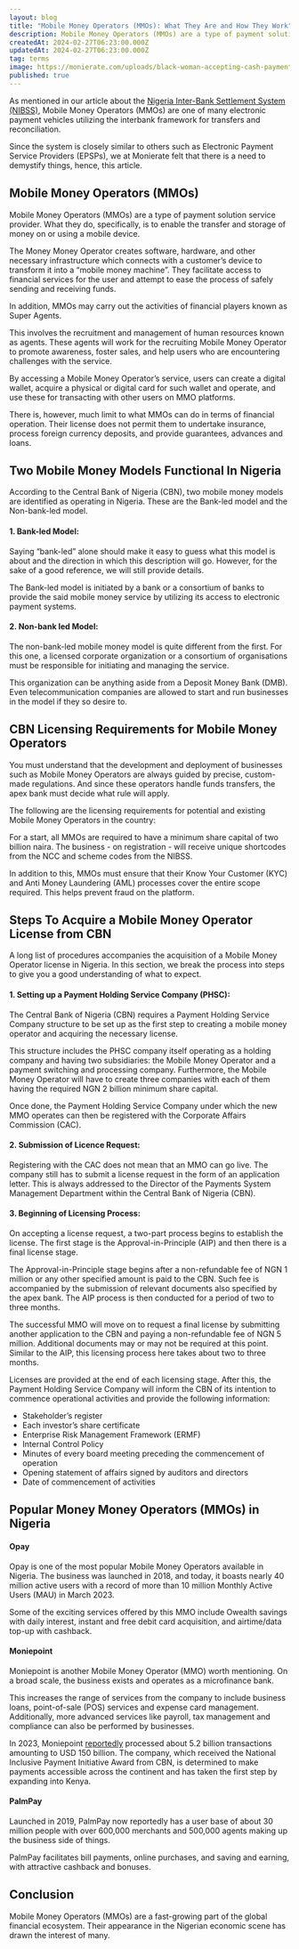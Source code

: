 ```yaml
---
layout: blog
title: "Mobile Money Operators (MMOs): What They Are and How They Work"
description: Mobile Money Operators (MMOs) are a type of payment solution service provider. What they do, specifically, is to enable the transfer and storage of money on or using a mobile device.
createdAt: 2024-02-27T06:23:00.000Z
updatedAt: 2024-02-27T06:23:00.000Z
tag: terms
image: https://monierate.com/uploads/black-woman-accepting-cash-payment.jpg
published: true
---
```

As mentioned in our article about the [Nigeria Inter-Bank Settlement System (NIBSS)](https://monierate.com/blog/nibss-what-it-is-and-how-it-works), Mobile Money Operators (MMOs) are one of many electronic payment vehicles utilizing the interbank framework for transfers and reconciliation.

Since the system is closely similar to others such as Electronic Payment Service Providers (EPSPs), we at Monierate felt that there is a need to demystify things, hence, this article.  


## Mobile Money Operators (MMOs)

Mobile Money Operators (MMOs) are a type of payment solution service provider. What they do, specifically, is to enable the transfer and storage of money on or using a mobile device.

The Money Money Operator creates software, hardware, and other necessary infrastructure which connects with a customer’s device to transform it into a “mobile money machine”. They facilitate access to financial services for the user and attempt to ease the process of safely sending and receiving funds.

In addition, MMOs may carry out the activities of financial players known as Super Agents.

This involves the recruitment and management of human resources known as agents. These agents will work for the recruiting Mobile Money Operator to promote awareness, foster sales, and help users who are encountering challenges with the service.

By accessing a Mobile Money Operator’s service, users can create a digital wallet, acquire a physical or digital card for such wallet and operate, and use these for transacting with other users on MMO platforms.

There is, however, much limit to what MMOs can do in terms of financial operation. Their license does not permit them to undertake insurance, process foreign currency deposits, and provide guarantees, advances and loans. 


## Two Mobile Money Models Functional In Nigeria
According to the Central Bank of Nigeria (CBN), two mobile money models are identified as operating in Nigeria. These are the Bank-led model and the Non-bank-led model.

#### 1. Bank-led Model:

Saying “bank-led” alone should make it easy to guess what this model is about and the direction in which this description will go. However, for the sake of a good reference, we will still provide details.

The Bank-led model is initiated by a bank or a consortium of banks to provide the said mobile money service by utilizing its access to electronic payment systems. 

#### 2. Non-bank led Model:

The non-bank-led mobile money model is quite different from the first. For this one, a licensed corporate organization or a consortium of organisations must be responsible for initiating and managing the service. 

This organization can be anything aside from a Deposit Money Bank (DMB). Even telecommunication companies are allowed to start and run businesses in the model if they so desire to. 


## CBN Licensing Requirements for Mobile Money Operators

You must understand that the development and deployment of businesses such as Mobile Money Operators are always guided by precise, custom-made regulations. And since these operators handle funds transfers, the apex bank must decide what rule will apply. 

The following are the licensing requirements for potential and existing Mobile Money Operators in the country:

For a start, all MMOs are required to have a minimum share capital of two billion naira. The business - on registration - will receive unique shortcodes from the NCC and scheme codes from the NIBSS.

In addition to this, MMOs must ensure that their Know Your Customer (KYC) and Anti Money Laundering (AML) processes cover the entire scope required. This helps prevent fraud on the platform. 

## Steps To Acquire a Mobile Money Operator License from CBN

A long list of procedures accompanies the acquisition of a Mobile Money Operator license in Nigeria. In this section, we break the process into steps to give you a good understanding of what to expect.

#### 1. Setting up a Payment Holding Service Company (PHSC):

The Central Bank of Nigeria (CBN) requires a Payment Holding Service Company structure to be set up as the first step to creating a mobile money operator and acquiring the necessary license. 

This structure includes the PHSC company itself operating as a holding company and having two subsidiaries: the Mobile Money Operator and a payment switching and processing company. Furthermore, the Mobile Money Operator will have to create three companies with each of them having the required NGN 2 billion minimum share capital. 

Once done, the Payment Holding Service Company under which the new MMO operates can then be registered with the Corporate Affairs Commission (CAC). 

#### 2. Submission of Licence Request:

Registering with the CAC does not mean that an MMO can go live. The company still has to submit a license request in the form of an application letter. This is always addressed to the Director of the Payments System Management Department within the Central Bank of Nigeria (CBN). 

#### 3. Beginning of Licensing Process:

On accepting a license request, a two-part process begins to establish the license. The first stage is the Approval-in-Principle (AIP) and then there is a final license stage. 

The Approval-in-Principle stage begins after a non-refundable fee of NGN 1 million or any other specified amount is paid to the CBN. Such fee is accompanied by the submission of relevant documents also specified by the apex bank. The AIP process is then conducted for a period of two to three months.  

The successful MMO will move on to request a final license by submitting another application to the CBN and paying a non-refundable fee of NGN 5 million. Additional documents may or may not be required at this point. Similar to the AIP, this licensing process here takes about two to three months. 

Licenses are provided at the end of each licensing stage. After this, the Payment Holding Service Company will inform the CBN of its intention to commence operational activities and provide the following information:

- Stakeholder’s register
- Each investor’s share certificate
- Enterprise Risk Management Framework (ERMF)
- Internal Control Policy
- Minutes of every board meeting preceding the commencement of operation
- Opening statement of affairs signed by auditors and directors
- Date of commencement of activities

## Popular Money Money Operators (MMOs) in Nigeria

#### Opay

Opay is one of the most popular Mobile Money Operators available in Nigeria. The business was launched in 2018, and today, it boasts nearly 40 million active users with a record of more than 10 million Monthly Active Users (MAU) in March 2023.

Some of the exciting services offered by this MMO include Owealth savings with daily interest, instant and free debit card acquisition, and airtime/data top-up with cashback.

#### Moniepoint

Moniepoint is another Mobile Money Operator (MMO) worth mentioning. On a broad scale, the business exists and operates as a microfinance bank. 

This increases the range of services from the company to include business loans, point-of-sale (POS) services and expense card management. Additionally, more advanced services like payroll, tax management and compliance can also be performed by businesses.

In 2023, Moniepoint [reportedly](https://techcabal.com/2024/01/26/moniepoint-2023-numbers/) processed about 5.2 billion transactions amounting to USD 150 billion. The company, which received the National Inclusive Payment Initiative Award from CBN, is determined to make payments accessible across the continent and has taken the first step by expanding into Kenya. 

#### PalmPay
Launched in 2019, PalmPay now reportedly has a user base of about 30 million people with over 600,000 merchants and 500,000 agents making up the business side of things. 

PalmPay facilitates bill payments, online purchases, and saving and earning, with attractive cashback and bonuses. 


## Conclusion

Mobile Money Operators (MMOs) are a fast-growing part of the global financial ecosystem. Their appearance in the Nigerian economic scene has drawn the interest of many.
